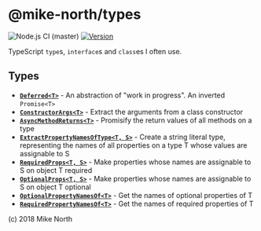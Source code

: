 # @mike-north/types

![Node.js CI (master)](https://github.com/mike-north/types/workflows/Node.js%20CI%20(master)/badge.svg)
[![Version](https://img.shields.io/npm/v/@mike-north/types.svg)](https://www.npmjs.com/package/@mike-north/types)

TypeScript `type`s, `interface`s and `class`es I often use.

## Types

- **[`Deferred<T>`](https://github.com/mike-north/types/blob/master/src/async.ts)** - An abstraction of "work in progress". An inverted `Promise<T>`
- **[`ConstructorArgs<T>`](https://github.com/mike-north/types/blob/master/src/classes.ts)** - Extract the arguments from a class constructor
- **[`AsyncMethodReturns<T>`](https://github.com/mike-north/types/blob/master/src/functions.ts)** - Promisify the return values of all methods on a type <T>
- **[`ExtractPropertyNamesOfType<T, S>`](https://github.com/mike-north/types/blob/master/src/objects.ts)** - Create a string literal type, representing the names of all properties on a type T whose values are assignable to S
- **[`RequiredProps<T, S>`](https://github.com/mike-north/types/blob/master/src/objects.ts)** - Make properties whose names are assignable to S on object T required
- **[`OptionalProps<T, S>`](https://github.com/mike-north/types/blob/master/src/objecst.ts)** - Make properties whose names are assignable to S on object T optional
- **[`OptionalPropertyNamesOf<T>`](https://github.com/mike-north/types/blob/master/src/objects.ts)** - Get the names of optional properties of T
- **[`RequiredPropertyNamesOf<T>`](https://github.com/mike-north/types/blob/master/src/objects.ts)** - Get the names of required properties of T

(c) 2018 Mike North
